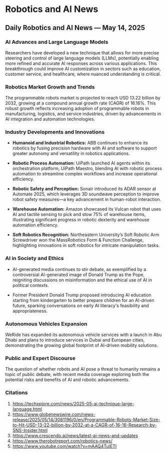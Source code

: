 # Robotics and AI News

## Daily Robotics and AI News — May 14, 2025

### AI Advances and Large Language Models

Researchers have developed a new technique that allows for more precise steering and control of large language models (LLMs), potentially enabling more refined and accurate AI responses across various applications. This breakthrough could improve AI customization in sectors such as education, customer service, and healthcare, where nuanced understanding is critical.

### Robotics Market Growth and Trends

The programmable robots market is projected to reach USD 13.22 billion by 2032, growing at a compound annual growth rate (CAGR) of 16.16%. This robust growth reflects increasing adoption of programmable robots in manufacturing, logistics, and service industries, driven by advancements in AI integration and automation technologies.

### Industry Developments and Innovations

- **Humanoid and Industrial Robotics:** ABB continues to enhance its robotics by fusing precision hardware with AI and software to support greater autonomy and versatility in robotics applications.

- **Robotic Process Automation:** UiPath launched AI agents within its orchestration platform, UiPath Maestro, blending AI with robotic process automation to streamline complex workflows and increase operational efficiency.

- **Robotic Safety and Perception:** Sonair introduced its ADAR sensor at Automate 2025, which leverages 3D soundwave perception to improve robot safety measures—a key advancement in human-robot interaction.

- **Warehouse Automation:** Amazon showcased its Vulcan robot that uses AI and tactile sensing to pick and stow 75% of warehouse items, illustrating significant progress in robotic dexterity and warehouse automation efficiency.

- **Soft Robotics Recognition:** Northeastern University’s Soft Robotic Arm Screwdriver won the MassRobotics Form & Function Challenge, highlighting innovations in soft robotics for intricate manipulation tasks.

### AI in Society and Ethics

- AI-generated media continues to stir debate, as exemplified by a controversial AI-generated image of Donald Trump as the Pope, reigniting discussions on misinformation and the ethical use of AI in political contexts.

- Former President Donald Trump proposed introducing AI education starting from kindergarten to better prepare children for an AI-driven future, sparking conversations on early AI literacy's feasibility and appropriateness.

### Autonomous Vehicles Expansion

WeRide has expanded its autonomous vehicle services with a launch in Abu Dhabi and plans to introduce services in Dubai and European cities, demonstrating the growing global footprint of AI-driven mobility solutions.

### Public and Expert Discourse

The question of whether robots and AI pose a threat to humanity remains a topic of public debate, with recent media coverage exploring both the potential risks and benefits of AI and robotic advancements.

### Citations

1. https://techxplore.com/news/2025-05-ai-technique-large-language.html
2. https://www.globenewswire.com/news-release/2025/05/14/3081196/0/en/Programmable-Robots-Market-Size-to-Hit-USD-13-22-billion-by-2032-at-a-CAGR-of-16-16-Research-by-SNS-Insider.html
3. https://www.crescendo.ai/news/latest-ai-news-and-updates
4. https://www.therobotreport.com/robotics-news/
5. https://www.youtube.com/watch?v=mAAQ4TuIETI